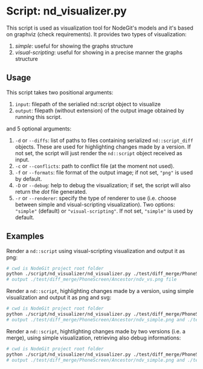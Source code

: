 # Script: nd_visualizer.py
This script is used as visualization tool for NodeGit's models and it's based on graphviz (check requirements). It provides two types of visualization:

1. *simple*: useful for showing the graphs structure
2. *visual-scripting*: useful for showing in a precise manner the graphs structure

## Usage
This script takes two positional arguments:
1. `input`: filepath of the serialied nd::script object to visualize
2. `output`: filepath (without extension) of the output image obtained by running this script.

and 5 optional arguments:
1. `-d` or `--diffs`: list of paths to files containing serialized `nd::script_diff` objects. These are used for highlighting changes made by a version. If not set, the script will just render the `nd::script` object received as input.
2. `-c` or `--conflicts`: path to conflict file (at the moment not used).
3. `-f` or `--formats`: file format of the output image; if not set, `"png"` is used by default.
4. `-D` or `--debug`: help to debug the visualization; if set, the script will also return the *dot* file generated.
5. `-r` or `--renderer`: specify the type of renderer to use (i.e. choose between simple and visual-scripting visualization). Two options: `"simple"` (default) or `"visual-scripting"`. If not set, `"simple"` is used by default.

## Examples
Render a `nd::script` using visual-scripting visualization and output it as png:
```bash
# cwd is NodeGit project root folder
python ./script/nd_visualizer/nd_visualizer.py ./test/diff_merge/PhoneScreen/Ancestor/nd_ancestor.json ./test/diff_merge/PhoneScreen/Ancestor/ndv_vs --renderer "visual-scripting"
# output ./test/diff_merge/PhoneScreen/Ancestor/ndv_vs.png file
``` 

Render a `nd::script`, highlighting changes made by a version, using simple visualization and output it as png and svg:
```bash
# cwd is NodeGit project root folder
python ./script/nd_visualizer/nd_visualizer.py ./test/diff_merge/PhoneScreen/Ancestor/nd_ancestor.json ./test/diff_merge/PhoneScreen/Ancestor/ndv_simple --diffs ./test/diff_merge/PhoneScreen/Version2/nd_diff.json -f png svg
# output ./test/diff_merge/PhoneScreen/Ancestor/ndv_simple.png and ./test/diff_merge/PhoneScreen/Ancestor/ndv_simple.svg files
``` 

Render a `nd::script`, hightlighting changes made by two versions (i.e. a merge), using simple visualization, retrieving also debug informations:
```bash
# cwd is NodeGit project root folder
python ./script/nd_visualizer/nd_visualizer.py ./test/diff_merge/PhoneScreen/Ancestor/nd_ancestor.json ./test/diff_merge/PhoneScreen/Ancestor/ndv_simple --diffs ./test/diff_merge/PhoneScreen/Version1/nd_diff.json ./test/diff_merge/PhoneScreen/Version2/nd_diff.json --debug
# output ./test/diff_merge/PhoneScreen/Ancestor/ndv_simple.png and ./test/diff_merge/PhoneScreen/Ancestor/ndv_simple files
``` 